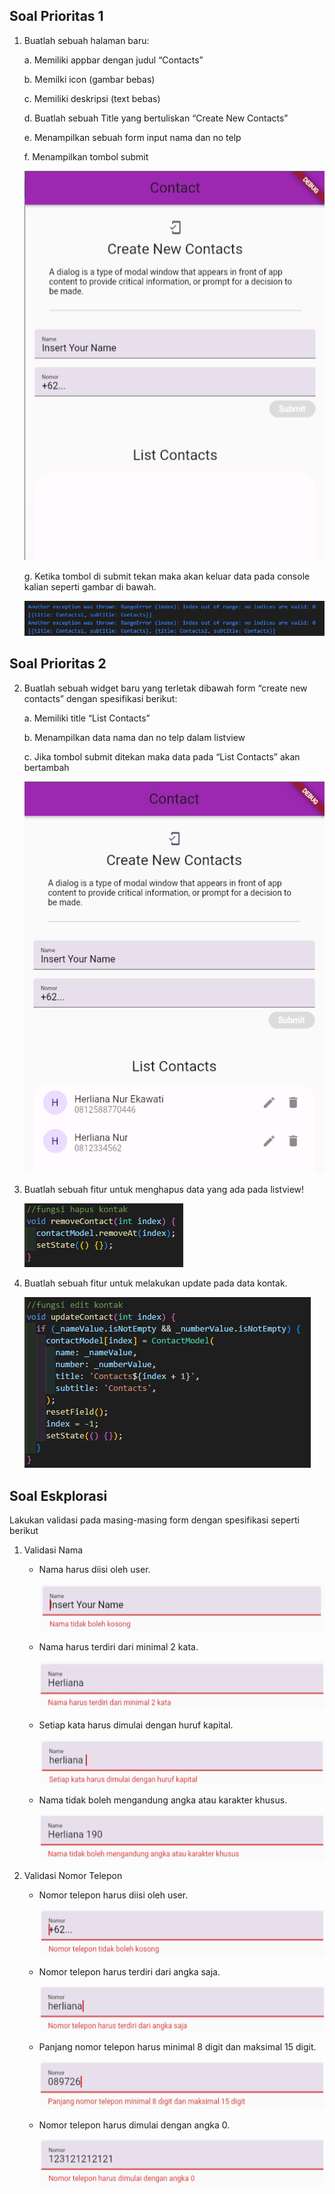 ## Soal Prioritas 1
1. Buatlah sebuah halaman baru:
   
   a. Memiliki appbar dengan judul “Contacts”

   b. Memilki icon (gambar bebas)

   c. Memiliki deskripsi (text bebas)
   
   d. Buatlah sebuah Title yang bertuliskan “Create New Contacts”
   
   e. Menampilkan sebuah form input nama dan no telp

   f. Menampilkan tombol submit

   ![soalprioritas1](soalprioritas1.1.png)

   g. Ketika tombol di submit tekan maka akan keluar data pada console kalian seperti gambar di bawah. 

   ![soalprioritas1](soalprioritas1.2.png)

## Soal Prioritas 2
2. Buatlah sebuah widget baru yang terletak dibawah form “create new contacts” dengan spesifikasi berikut:
   
   a. Memiliki title “List Contacts”

   b. Menampilkan data nama dan no telp dalam listview

   c. Jika tombol submit ditekan maka data pada “List Contacts” akan bertambah

   ![soalprioritas2](soalprioritas2.1.png)

3. Buatlah sebuah fitur untuk menghapus data yang ada pada listview!

   ![soalprioritas2](soalprioritas2.2.png)

4. Buatlah sebuah fitur untuk melakukan update pada data kontak.
   
   ![soalprioritas2](soalprioritas2.3.png)

## Soal Eskplorasi

Lakukan validasi pada masing-masing form dengan spesifikasi seperti berikut
1. Validasi Nama
   - Nama harus diisi oleh user.
     
     ![soaleksplorasi](soaleksplorasi1.1.png)

   - Nama harus terdiri dari minimal 2 kata.
     
     ![soaleksplorasi](soaleksplorasi1.2.png)

   - Setiap kata harus dimulai dengan huruf kapital.

     ![soaleksplorasi](soaleksplorasi1.3.png)
     
   - Nama tidak boleh mengandung angka atau karakter khusus.

     ![soaleksplorasi](soaleksplorasi1.4.png)

2. Validasi Nomor Telepon
   - Nomor telepon harus diisi oleh user.

     ![soaleksplorasi](soaleksplorasi1.5.png)

   - Nomor telepon harus terdiri dari angka saja.

     ![soaleksplorasi](soaleksplorasi1.6.png)

   - Panjang nomor telepon harus minimal 8 digit dan maksimal 15 digit.

     ![soaleksplorasi](soaleksplorasi1.7.png)

   - Nomor telepon harus dimulai dengan angka 0.

     ![soaleksplorasi](soaleksplorasi1.8.png)
